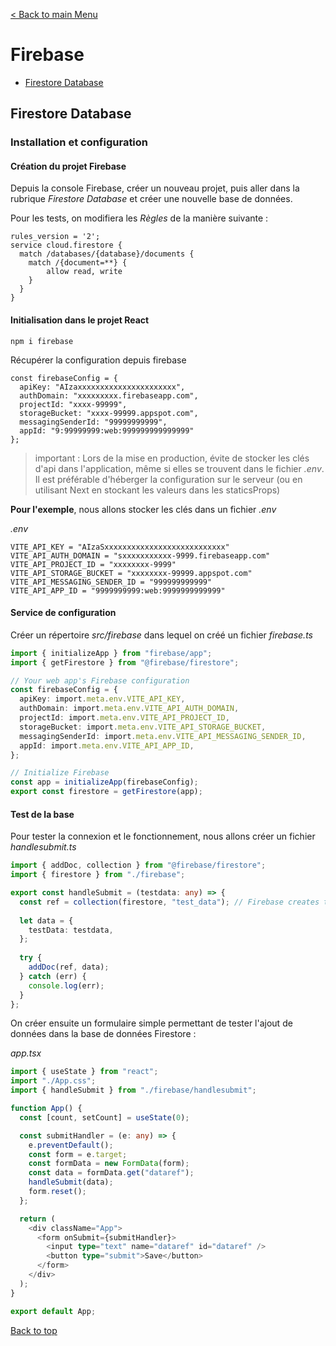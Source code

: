 [< Back to main Menu](https://github.com/gsoulie/react-resources/blob/master/react-presentation.md)    

# Firebase

* [Firestore Database](#firestore-database)     


## Firestore Database

### Installation et configuration

#### Création du projet Firebase

Depuis la console Firebase, créer un nouveau projet, puis aller dans la rubrique *Firestore Database* et créer une nouvelle base de données.

Pour les tests, on modifiera les *Règles* de la manière suivante :

````
rules_version = '2';
service cloud.firestore {
  match /databases/{database}/documents {
    match /{document=**} {
    	allow read, write
    }
  }
}
````

#### Initialisation dans le projet React

````
npm i firebase
````

Récupérer la configuration depuis firebase 

````
const firebaseConfig = {
  apiKey: "AIzaxxxxxxxxxxxxxxxxxxxxxx",
  authDomain: "xxxxxxxxx.firebaseapp.com",
  projectId: "xxxx-99999",
  storageBucket: "xxxx-99999.appspot.com",
  messagingSenderId: "99999999999",
  appId: "9:99999999:web:999999999999999"
};
````

> important : Lors de la mise en production, évite de stocker les clés d'api dans l'application, même si elles se trouvent dans le fichier *.env*. Il est préférable d'héberger la configuration sur le serveur (ou en utilisant Next en stockant les valeurs dans les staticsProps)

**Pour l'exemple**, nous allons stocker les clés dans un fichier *.env*

*.env*

````
VITE_API_KEY = "AIzaSxxxxxxxxxxxxxxxxxxxxxxxxxxx"
VITE_API_AUTH_DOMAIN = "sxxxxxxxxxxx-9999.firebaseapp.com"
VITE_API_PROJECT_ID = "xxxxxxxx-9999"
VITE_API_STORAGE_BUCKET = "xxxxxxxx-99999.appspot.com"
VITE_API_MESSAGING_SENDER_ID = "999999999999"
VITE_API_APP_ID = "9999999999:web:9999999999999"
````

#### Service de configuration

Créer un répertoire *src/firebase* dans lequel on créé un fichier *firebase.ts*

````typescript
import { initializeApp } from "firebase/app";
import { getFirestore } from "@firebase/firestore";

// Your web app's Firebase configuration
const firebaseConfig = {
  apiKey: import.meta.env.VITE_API_KEY,
  authDomain: import.meta.env.VITE_API_AUTH_DOMAIN,
  projectId: import.meta.env.VITE_API_PROJECT_ID,
  storageBucket: import.meta.env.VITE_API_STORAGE_BUCKET,
  messagingSenderId: import.meta.env.VITE_API_MESSAGING_SENDER_ID,
  appId: import.meta.env.VITE_API_APP_ID,
};

// Initialize Firebase
const app = initializeApp(firebaseConfig);
export const firestore = getFirestore(app);
````

#### Test de la base

Pour tester la connexion et le fonctionnement, nous allons créer un fichier *handlesubmit.ts*

````typescript
import { addDoc, collection } from "@firebase/firestore";
import { firestore } from "./firebase";

export const handleSubmit = (testdata: any) => {
  const ref = collection(firestore, "test_data"); // Firebase creates this automatically
  
  let data = {
    testData: testdata,
  };
  
  try {
    addDoc(ref, data);
  } catch (err) {
    console.log(err);
  }
};
````

On créer ensuite un formulaire simple permettant de tester l'ajout de données dans la base de données Firestore :

*app.tsx*

````typescript
import { useState } from "react";
import "./App.css";
import { handleSubmit } from "./firebase/handlesubmit";

function App() {
  const [count, setCount] = useState(0);

  const submitHandler = (e: any) => {
    e.preventDefault();
    const form = e.target;
    const formData = new FormData(form);
    const data = formData.get("dataref");
    handleSubmit(data);
    form.reset();
  };

  return (
    <div className="App">
      <form onSubmit={submitHandler}>
        <input type="text" name="dataref" id="dataref" />
        <button type="submit">Save</button>
      </form>
    </div>
  );
}

export default App;
````

[Back to top](#firebase)      
